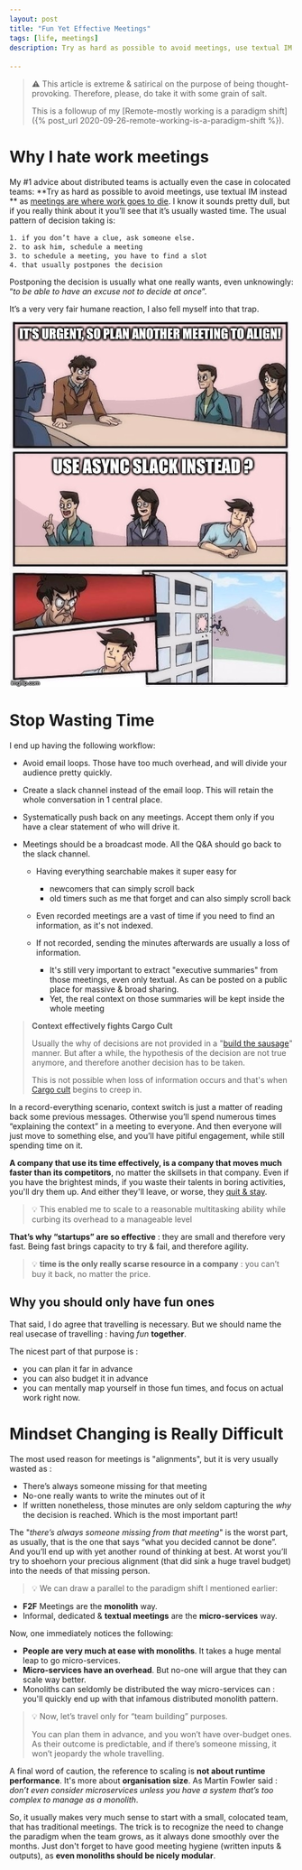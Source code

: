 ```yaml
---
layout: post
title: "Fun Yet Effective Meetings"
tags: [life, meetings]
description: Try as hard as possible to avoid meetings, use textual IM instead, as meetings are where work goes to die

---
```


> ⚠️ This article is extreme & satirical on the purpose of being thought-provoking. Therefore, please, do take it with some grain of salt.
>
> This is a followup of my [Remote-mostly working is a paradigm shift]({% post_url 2020-09-26-remote-working-is-a-paradigm-shift %}).

# Why I hate work meetings

My #1 advice about distributed teams is actually even the case in colocated teams:
**Try as hard as possible to avoid meetings, use textual IM instead ** as [meetings are where work goes to die](https://blog.codinghorror.com/meetings-where-work-goes-to-die/).
I know it sounds pretty dull, but if you really think about it you’ll see that it’s usually wasted time.
The usual pattern of decision taking is:

    1. if you don’t have a clue, ask someone else.
    2. to ask him, schedule a meeting
    3. to schedule a meeting, you have to find a slot
    4. that usually postpones the decision

Postponing the decision is usually what one really wants, even unknowingly: “*to be able to have an excuse not to decide at once*”.

It’s a very very fair humane reaction, I also fell myself into that trap.

![Thrown out of the fence for proposing an textual chat](/assets/images/out-of-window.jpg)

# Stop Wasting Time

I end up having the following workflow:

* Avoid email loops. Those have too much overhead, and will divide your audience pretty quickly.
* Create a slack channel instead of the email loop. This will retain the whole conversation in 1 central place.
* Systematically push back on any meetings. Accept them only if you have a clear statement of who will drive it.
* Meetings should be a broadcast mode. All the Q&A should go back to the slack channel.

  * Having everything searchable makes it super easy for
    * newcomers that can simply scroll back
    * old timers such as me that forget and can also simply scroll back

  * Even recorded meetings are a vast of time if you need to find an information, as it's not indexed.

  * If not recorded, sending the minutes afterwards are usually a loss of information.
    * It's still very important to extract "executive summaries" from those meetings, even only textual. As can be posted on a public place for massive & broad sharing.
    * Yet, the real context on those summaries will be kept inside the whole meeting

> **Context effectively fights Cargo Cult**
>
> Usually the why of decisions are not provided in a "[build the sausage](https://english.stackexchange.com/questions/120739/a-peek-into-the-sausage-factory)" manner. But after a while, the hypothesis of the decision are not true anymore, and therefore another decision has to be taken.
>
> This is not possible when loss of information occurs and that's when [Cargo cult](https://en.wikipedia.org/wiki/Cargo_cult_programming) begins to creep in.

In a record-everything scenario, context switch is just a matter of reading back some previous messages. Otherwise you’ll spend numerous times “explaining the context” in a meeting to everyone. And then everyone will just move to something else, and you’ll have pitiful engagement, while still spending time on it.

**A company that use its time effectively, is a company that moves much faster than its competitors**, no matter the skillsets in that company. Even if you have the brightest minds, if you waste their talents in boring activities, you'll dry them up. And either they'll leave, or worse, they [quit & stay](https://www.sbnonline.com/article/the-quit-and-stay-syndrome-a-business-epidemic-thats-a-silent-profit-killer/).

> 💡 This enabled me to scale to a reasonable multitasking ability while curbing its overhead to a manageable level

**That’s why “startups” are so effective** : they are small and therefore very fast. Being fast brings capacity to try & fail, and therefore agility.

> 💡 **time is the only really scarse resource in a company** : you can’t buy it back, no matter the price.

## Why you should only have fun ones

That said, I do agree that travelling is necessary. But we should name the real usecase of travelling : having *fun* **together**.

The nicest part of that purpose is :

* you can plan it far in advance
* you can also budget it in advance
* you can mentally map yourself in those fun times, and focus on actual work right now.

# Mindset Changing is Really Difficult

The most used reason for meetings is "alignments", but it is very usually wasted as :

* There’s always someone missing for that meeting
* No-one really wants to write the minutes out of it
* If written nonetheless, those minutes are only seldom capturing the *why* the decision is reached. Which is the most important part!

The "*there’s always someone missing from that meeting*" is the worst part, as usually, that is the one that says “what you decided cannot be done”. And you’ll end up with yet another round of thinking at best. At worst you’ll try to shoehorn your precious alignment (that did sink a huge travel budget) into the needs of that missing person.

> 💡 We can draw a parallel to the paradigm shift I mentioned earlier:

* **F2F** Meetings are the **monolith** way.
* Informal, dedicated & **textual meetings** are the **micro-services** way.

Now, one immediately notices the following:

* **People are very much at ease with monoliths**. It takes a huge mental leap to go micro-services.
* **Micro-services have an overhead**. But no-one will argue that they can scale way better.
* Monoliths can seldomly be distributed the way micro-services can : you'll quickly end up with that infamous distributed monolith pattern.

> 💡 Now, let’s travel only for “team building” purposes.
>
> You can plan them in advance, and you won’t have over-budget ones. As their outcome is predictable, and if there’s someone missing, it won’t jeopardy the whole travelling.

A final word of caution, the reference to scaling is **not about runtime performance**. It's more about **organisation size**. As Martin Fowler said : *don’t even consider microservices unless you have a system that’s too complex to manage as a monolith*.

So, it usually makes very much sense to start with a small, colocated team, that has traditional meetings. The trick is to recognize the need to change the paradigm when the team grows, as it always done smoothly over the months. Just don't forget to have good meeting hygiene (written inputs & outputs), as **even monoliths should be nicely modular**.
